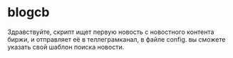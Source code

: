 # blogcb
Здравствуйте, скрипт ищет первую новость c новостного контента биржи, и отправляет её в теллеграмканал, 
в файле config. вы сможете указать свой шаблон поиска новости. 
